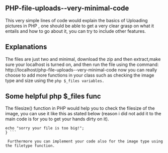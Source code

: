 ## PHP-file-uploads--very-minimal-code
 This very simple lines of code would explain the basics of Uploading pictures in PHP , one should be able to get a very clear grasp on what it entails and how to go about it, you can try to include other features. 

## Explanations
 The files are just two and minimal, download the zip and then extract,make sure your localhost is turned on, and then run the file using the command: http://localhost/php-file-uploads--very-minimal-code  now you can really choose to add more functions in your class such as checking the image type and size using the ```php $_files variables. ```

## Some helpful php $_files func
 The filesize() function in PHP would help you to check the filesize of the image, you can use it like this as stated below (reason i did not add it to the main code is for you to get your hands dirty on it).
``` if(filesize($_FILES["myPicture"]["tmp_name"]) > 3000){
echo "sorry your file is too big!";
} ```

 Furthermore you can implement your code also for the image type using the filetype function.
